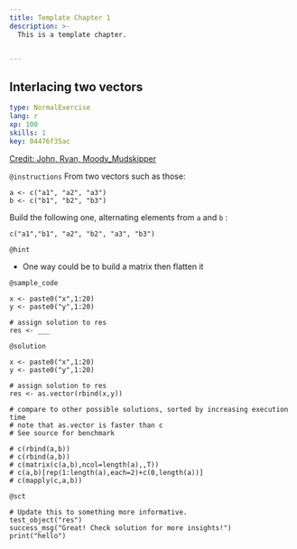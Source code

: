 ```yaml
---
title: Template Chapter 1
description: >-
  This is a template chapter.


---
```

## Interlacing two vectors

```yaml
type: NormalExercise
lang: r
xp: 100
skills: 1
key: 04476f35ac
```

[Credit: John, Ryan, Moody_Mudskipper][1]

[1]: https://stackoverflow.com/questions/50516915/interlacing-two-vectors/50517503#50517503

`@instructions`
From two vectors such as those:

    a <- c("a1", "a2", "a3")
    b <- c("b1", "b2", "b3")

Build the following one, alternating elements from `a` and `b` :

    c("a1","b1", "a2", "b2", "a3", "b3")

`@hint`
- One way could be to build a matrix then flatten it


`@sample_code`
```{r}
x <- paste0("x",1:20)
y <- paste0("y",1:20)

# assign solution to res
res <- ___
```
`@solution`
```{r}
x <- paste0("x",1:20)
y <- paste0("y",1:20)

# assign solution to res
res <- as.vector(rbind(x,y))

# compare to other possible solutions, sorted by increasing execution time
# note that as.vector is faster than c
# See source for benchmark

# c(rbind(a,b))
# c(rbind(a,b))
# c(matrix(c(a,b),ncol=length(a),,T))
# c(a,b)[rep(1:length(a),each=2)+c(0,length(a))]
# c(mapply(c,a,b))
```
`@sct`
```{r}
# Update this to something more informative.
test_object("res")
success_msg("Great! Check solution for more insights!")
print("hello")
```



